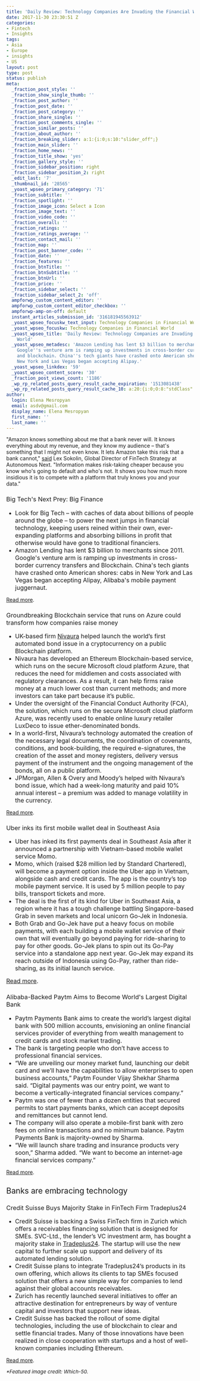 ```yaml
---
title: 'Daily Review: Technology Companies Are Invading the Financial World'
date: 2017-11-30 23:30:51 Z
categories:
- Fintech
- Insights
tags:
- Asia
- Europe
- insights
- US
layout: post
type: post
status: publish
meta:
  _fraction_post_style: ''
  _fraction_show_single_thumb: ''
  _fraction_post_author: ''
  _fraction_post_date: ''
  _fraction_post_category: ''
  _fraction_share_single: ''
  _fraction_post_comments_single: ''
  _fraction_similar_posts: ''
  _fraction_about_author: ''
  _fraction_breaking_slider: a:1:{i:0;s:10:"slider_off";}
  _fraction_main_slider: ''
  _fraction_home_news: ''
  _fraction_title_show: 'yes'
  _fraction_gallery_style: ''
  _fraction_sidebar_position: right
  _fraction_sidebar_position_2: right
  _edit_last: '7'
  _thumbnail_id: '28565'
  _yoast_wpseo_primary_category: '71'
  _fraction_subtitle: ''
  _fraction_spotlight: ''
  _fraction_image_icon: Select a Icon
  _fraction_image_text: ''
  _fraction_video_code: ''
  _fraction_overall: ''
  _fraction_ratings: ''
  _fraction_ratings_average: ''
  _fraction_contact_mail: ''
  _fraction_map: ''
  _fraction_post_banner_code: ''
  _fraction_date: ''
  _fraction_features: ''
  _fraction_btnTitle: ''
  _fraction_btnSubtitle: ''
  _fraction_btnUrl: ''
  _fraction_price: ''
  _fraction_sidebar_select: ''
  _fraction_sidebar_select_2: 'off'
  ampforwp_custom_content_editor: ''
  ampforwp_custom_content_editor_checkbox: ''
  ampforwp-amp-on-off: default
  instant_articles_submission_id: '316181945563912'
  _yoast_wpseo_focuskw_text_input: Technology Companies in Financial World
  _yoast_wpseo_focuskw: Technology Companies in Financial World
  _yoast_wpseo_title: 'Daily Review: Technology Companies are Invading the Financial
    World'
  _yoast_wpseo_metadesc: 'Amazon Lending has lent $3 billion to merchants since 2011.
    Google''s venture arm is ramping up investments in cross-border currency transfers
    and blockchain. China''s tech giants have crashed onto American shores: cabs in
    New York and Las Vegas began accepting Alipay.'
  _yoast_wpseo_linkdex: '59'
  _yoast_wpseo_content_score: '30'
  _fraction_post_views_count: '1186'
  _wp_rp_related_posts_query_result_cache_expiration: '1513081438'
  _wp_rp_related_posts_query_result_cache_10: a:20:{i:0;O:8:"stdClass":2:{s:7:"post_id";s:5:"28177";s:5:"score";s:17:"72.77688743182509";}i:1;O:8:"stdClass":2:{s:7:"post_id";s:5:"28348";s:5:"score";s:17:"67.95675586612663";}i:2;O:8:"stdClass":2:{s:7:"post_id";s:5:"27722";s:5:"score";s:17:"65.52929517050022";}i:3;O:8:"stdClass":2:{s:7:"post_id";s:5:"28386";s:5:"score";s:17:"63.73375394586156";}i:4;O:8:"stdClass":2:{s:7:"post_id";s:5:"28408";s:5:"score";s:17:"63.69041944507783";}i:5;O:8:"stdClass":2:{s:7:"post_id";s:5:"28464";s:5:"score";s:16:"62.6223127379557";}i:6;O:8:"stdClass":2:{s:7:"post_id";s:5:"27352";s:5:"score";s:18:"62.162221611986304";}i:7;O:8:"stdClass":2:{s:7:"post_id";s:5:"14030";s:5:"score";s:17:"61.63723818989494";}i:8;O:8:"stdClass":2:{s:7:"post_id";s:5:"28510";s:5:"score";s:17:"61.50304283701033";}i:9;O:8:"stdClass":2:{s:7:"post_id";s:5:"28304";s:5:"score";s:17:"61.29466903552654";}i:10;O:8:"stdClass":2:{s:7:"post_id";s:5:"27264";s:5:"score";s:17:"61.25327623740852";}i:11;O:8:"stdClass":2:{s:7:"post_id";s:5:"27157";s:5:"score";s:17:"60.84562071363023";}i:12;O:8:"stdClass":2:{s:7:"post_id";s:5:"26260";s:5:"score";s:17:"60.29674702224582";}i:13;O:8:"stdClass":2:{s:7:"post_id";s:5:"28136";s:5:"score";s:17:"60.12273477219413";}i:14;O:8:"stdClass":2:{s:7:"post_id";s:5:"28157";s:5:"score";s:17:"59.76383560113091";}i:15;O:8:"stdClass":2:{s:7:"post_id";s:5:"28559";s:5:"score";s:17:"59.68177762265437";}i:16;O:8:"stdClass":2:{s:7:"post_id";s:5:"19639";s:5:"score";s:17:"59.68177762265437";}i:17;O:8:"stdClass":2:{s:7:"post_id";s:5:"26343";s:5:"score";s:17:"59.60211327636346";}i:18;O:8:"stdClass":2:{s:7:"post_id";s:5:"28139";s:5:"score";s:17:"58.96658379023766";}i:19;O:8:"stdClass":2:{s:7:"post_id";s:5:"28064";s:5:"score";s:17:"58.22131683894943";}}
author:
  login: Elena Mesropyan
  email: asdv@gmail.com
  display_name: Elena Mesropyan
  first_name: ''
  last_name: ''
---
```


<p><span style="font-weight: 400;">"Amazon knows something about me that a bank never will. It knows everything about my revenue, and they know my audience – that's something that I might not even know. It lets Amazon take this risk that a bank cannot," </span><a href="https://www.axios.com/silicon-valley-wants-to-become-the-next-wall-street-2513498729.html"><span style="font-weight: 400;">said</span></a><span style="font-weight: 400;"> Lex Sokolin, Global Director of FinTech Strategy at Autonomous Next. "Information makes risk-taking cheaper because you know who's going to default and who's not. It shows you how much more insidious it is to compete with a platform that truly knows you and your data."</span></p>
<h3><span style="font-weight: 400;">Big Tech's Next Prey: Big Finance</span></h3>
<ul>
<li style="font-weight: 400;"><span style="font-weight: 400; font-size: 12pt;">Look for Big Tech – with caches of data about billions of people around the globe – to power the next jumps in financial technology, keeping users reined within their own, ever-expanding platforms and absorbing billions in profit that otherwise would have gone to traditional financiers.</span></li>
<li style="font-weight: 400;"><span style="font-weight: 400; font-size: 12pt;">Amazon Lending has lent $3 billion to merchants since 2011. Google's venture arm is ramping up investments in cross-border currency transfers and Blockchain. China's tech giants have crashed onto American shores: cabs in New York and Las Vegas began accepting Alipay, Alibaba's mobile payment juggernaut.</span></li>
</ul>
<p><a href="https://www.axios.com/silicon-valley-wants-to-become-the-next-wall-street-2513498729.html"><span style="font-weight: 400;">Read more</span></a><span style="font-weight: 400;">.</span></p>
<h3><span style="font-weight: 400;">Groundbreaking Blockchain service that runs on Azure could transform how companies raise money</span></h3>
<ul>
<li style="font-weight: 400;"><span style="font-size: 12pt;"><span style="font-weight: 400;">UK-based firm </span><a href="https://www.nivaura.com/"><span style="font-weight: 400;">Nivaura</span></a><span style="font-weight: 400;"> helped launch the world’s first automated bond issue in a cryptocurrency on a public Blockchain platform.</span></span></li>
<li style="font-weight: 400;"><span style="font-weight: 400; font-size: 12pt;">Nivaura has developed an Ethereum Blockchain-based service, which runs on the secure Microsoft cloud platform Azure, that reduces the need for middlemen and costs associated with regulatory clearances. As a result, it can help firms raise money at a much lower cost than current methods; and more investors can take part because it’s public.</span></li>
<li style="font-weight: 400;"><span style="font-weight: 400; font-size: 12pt;">Under the oversight of the Financial Conduct Authority (FCA), the solution, which runs on the secure Microsoft cloud platform Azure, was recently used to enable online luxury retailer LuxDeco to issue ether-denominated bonds.</span></li>
<li style="font-weight: 400;"><span style="font-weight: 400; font-size: 12pt;">In a world-first, Nivaura’s technology automated the creation of the necessary legal documents, the coordination of covenants, conditions, and book-building, the required e-signatures, the creation of the asset and money registers, delivery versus payment of the instrument and the ongoing management of the bonds, all on a public platform.</span></li>
<li style="font-weight: 400;"><span style="font-weight: 400; font-size: 12pt;">JPMorgan, Allen &amp; Overy and Moody’s helped with Nivaura’s bond issue, which had a week-long maturity and paid 10% annual interest – a premium was added to manage volatility in the currency.</span></li>
</ul>
<p><a href="https://news.microsoft.com/en-gb/2017/11/28/groundbreaking-blockchain-service-runs-azure-transform-companies-raise-money/"><span style="font-weight: 400;">Read more</span></a><span style="font-weight: 400;">.</span></p>
<h3><span style="font-weight: 400;">Uber inks its first mobile wallet deal in Southeast Asia</span></h3>
<ul>
<li style="font-weight: 400;"><span style="font-weight: 400; font-size: 12pt;">Uber has inked its first payments deal in Southeast Asia after it announced a partnership with Vietnam-based mobile wallet service Momo.</span></li>
<li style="font-weight: 400;"><span style="font-weight: 400; font-size: 12pt;">Momo, which (raised $28 million led by Standard Chartered), will become a payment option inside the Uber app in Vietnam, alongside cash and credit cards. The app is the country’s top mobile payment service. It is used by 5 million people to pay bills, transport tickets and more.</span></li>
<li style="font-weight: 400;"><span style="font-weight: 400; font-size: 12pt;">The deal is the first of its kind for Uber in Southeast Asia, a region where it has a tough challenge battling Singapore-based Grab in seven markets and local unicorn Go-Jek in Indonesia.</span></li>
<li style="font-weight: 400;"><span style="font-weight: 400; font-size: 12pt;">Both Grab and Go-Jek have put a heavy focus on mobile payments, with each building a mobile wallet service of their own that will eventually go beyond paying for ride-sharing to pay for other goods. Go-Jek plans to spin out its Go-Pay service into a standalone app next year. Go-Jek may expand its reach outside of Indonesia using Go-Pay, rather than ride-sharing, as its initial launch service.</span></li>
</ul>
<p><span style="font-size: 12pt;"><a href="https://techcrunch.com/2017/11/28/uber-mobile-wallet-vietnam-momo/"><span style="font-weight: 400;">Read more</span></a><span style="font-weight: 400;">.</span></span></p>
<h3><span style="font-weight: 400;">Alibaba-Backed Paytm Aims to Become World's Largest Digital Bank</span></h3>
<ul>
<li style="font-weight: 400;"><span style="font-weight: 400; font-size: 12pt;">Paytm Payments Bank aims to create the world’s largest digital bank with 500 million accounts, envisioning an online financial services provider of everything from wealth management to credit cards and stock market trading.</span></li>
<li style="font-weight: 400;"><span style="font-weight: 400; font-size: 12pt;">The bank is targeting people who don’t have access to professional financial services. </span></li>
<li style="font-weight: 400;"><span style="font-weight: 400; font-size: 12pt;">“We are unveiling our money market fund, launching our debit card and we’ll have the capabilities to allow enterprises to open business accounts,” Paytm Founder Vijay Shekhar Sharma said. “Digital payments was our entry point, we want to become a vertically-integrated financial services company.”</span></li>
<li style="font-weight: 400;"><span style="font-weight: 400; font-size: 12pt;">Paytm was one of fewer than a dozen entities that secured permits to start payments banks, which can accept deposits and remittances but cannot lend.</span></li>
<li style="font-weight: 400;"><span style="font-weight: 400; font-size: 12pt;">The company will also operate a mobile-first bank with zero fees on online transactions and no minimum balance. Paytm Payments Bank is majority-owned by Sharma. </span></li>
<li style="font-weight: 400;"><span style="font-weight: 400; font-size: 12pt;">“We will launch share trading and insurance products very soon,” Sharma added. “We want to become an internet-age financial services company.”</span></li>
</ul>
<p><a href="https://www.bloomberg.com/news/articles/2017-11-28/paytm-aims-to-become-world-s-largest-full-service-digital-bank"><span style="font-weight: 400;">Read more</span></a><span style="font-weight: 400;">. </span></p>
<h2><span style="font-weight: 400;">Banks are embracing technology</span></h2>
<h3><span style="font-weight: 400;">Credit Suisse Buys Majority Stake in FinTech Firm Tradeplus24</span></h3>
<ul>
<li style="font-weight: 400;"><span style="font-size: 12pt;"><span style="font-weight: 400;">Credit Suisse is backing a Swiss FinTech firm in Zurich which offers a receivables financing solution that is designed for SMEs. SVC-Ltd., the lender’s VC investment arm, has bought a majority stake in </span><a href="http://tradeplus24.ch/index.php/de/"><span style="font-weight: 400;">Tradeplus24</span></a><span style="font-weight: 400;">. The startup will use the new capital to further scale up support and delivery of its automated lending solution.</span></span></li>
<li style="font-weight: 400;"><span style="font-weight: 400; font-size: 12pt;">Credit Suisse plans to integrate Tradeplus24’s products in its own offering, which allows its clients to tap SMEs focused solution that offers a new simple way for companies to lend against their global accounts receivables. </span></li>
<li style="font-weight: 400;"><span style="font-weight: 400; font-size: 12pt;">Zurich has recently launched several initiatives to offer an attractive destination for entrepreneurs by way of venture capital and investors that support new ideas.</span></li>
<li style="font-weight: 400;"><span style="font-weight: 400; font-size: 12pt;">Credit Suisse has backed the rollout of some digital technologies, including the use of blockchain to clear and settle financial trades. Many of those innovations have been realized in close cooperation with startups and a host of well-known companies including Ethereum.</span></li>
</ul>
<p><a href="https://www.financemagnates.com/fintech/investing/credit-suisse-buys-majority-stake-fintech-firm-tradeplus24/"><span style="font-weight: 400;">Read more</span></a><span style="font-weight: 400;">. </span></p>
<p><span style="font-size: 10pt;"><i><span style="font-weight: 400;">*Featured image credit: Which-50.</span></i></span></p>
